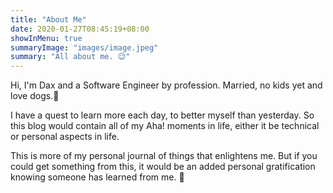 ```yaml
---
title: "About Me"
date: 2020-01-27T08:45:19+08:00
showInMenu: true
summaryImage: "images/image.jpeg"
summary: "All about me. 😉"
---
```


Hi, I'm Dax and a Software Engineer by profession. Married, no kids yet and love dogs.🙂

I have a quest to learn more each day, to better myself than yesterday. So this blog would contain all of my Aha! moments in life, either it be technical or personal aspects in life.

This is more of my personal journal of things that enlightens me. But if you could get something from this, it would be an added personal gratification knowing someone has learned from me. 🙂

